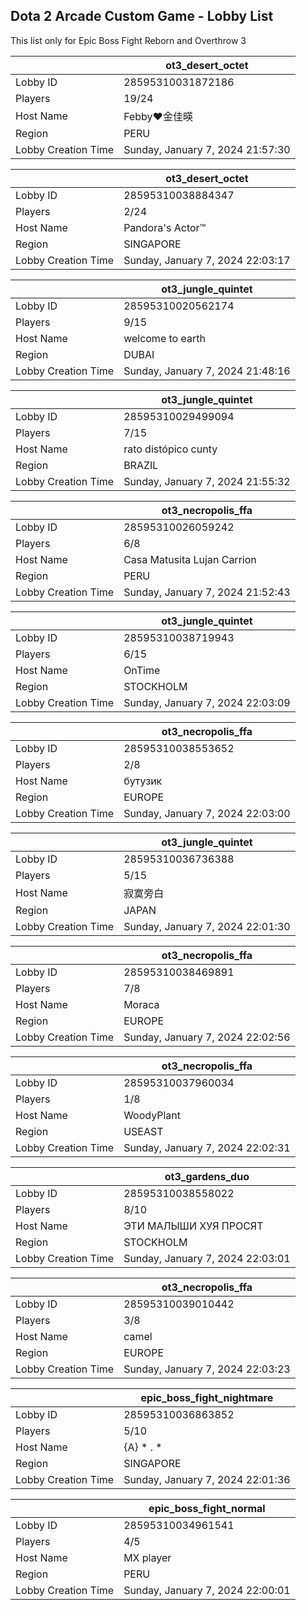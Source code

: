 ## Dota 2 Arcade Custom Game - Lobby List

This list only for Epic Boss Fight Reborn and Overthrow 3

|  | ot3_desert_octet |
| ------ | ------ |
| Lobby ID | 28595310031872186 |
| Players | 19/24 |
| Host Name | Febby♥金佳暎 |
| Region | PERU |
| Lobby Creation Time | Sunday, January 7, 2024 21:57:30 |


|  | ot3_desert_octet |
| ------ | ------ |
| Lobby ID | 28595310038884347 |
| Players | 2/24 |
| Host Name | Pandora's Actor™ |
| Region | SINGAPORE |
| Lobby Creation Time | Sunday, January 7, 2024 22:03:17 |


|  | ot3_jungle_quintet |
| ------ | ------ |
| Lobby ID | 28595310020562174 |
| Players | 9/15 |
| Host Name | welcome to earth |
| Region | DUBAI |
| Lobby Creation Time | Sunday, January 7, 2024 21:48:16 |


|  | ot3_jungle_quintet |
| ------ | ------ |
| Lobby ID | 28595310029499094 |
| Players | 7/15 |
| Host Name | rato distópico cunty |
| Region | BRAZIL |
| Lobby Creation Time | Sunday, January 7, 2024 21:55:32 |


|  | ot3_necropolis_ffa |
| ------ | ------ |
| Lobby ID | 28595310026059242 |
| Players | 6/8 |
| Host Name | Casa Matusita Lujan Carrion |
| Region | PERU |
| Lobby Creation Time | Sunday, January 7, 2024 21:52:43 |


|  | ot3_jungle_quintet |
| ------ | ------ |
| Lobby ID | 28595310038719943 |
| Players | 6/15 |
| Host Name | OnTime |
| Region | STOCKHOLM |
| Lobby Creation Time | Sunday, January 7, 2024 22:03:09 |


|  | ot3_necropolis_ffa |
| ------ | ------ |
| Lobby ID | 28595310038553652 |
| Players | 2/8 |
| Host Name | бутузик |
| Region | EUROPE |
| Lobby Creation Time | Sunday, January 7, 2024 22:03:00 |


|  | ot3_jungle_quintet |
| ------ | ------ |
| Lobby ID | 28595310036736388 |
| Players | 5/15 |
| Host Name | 寂寞旁白 |
| Region | JAPAN |
| Lobby Creation Time | Sunday, January 7, 2024 22:01:30 |


|  | ot3_necropolis_ffa |
| ------ | ------ |
| Lobby ID | 28595310038469891 |
| Players | 7/8 |
| Host Name | Moraca |
| Region | EUROPE |
| Lobby Creation Time | Sunday, January 7, 2024 22:02:56 |


|  | ot3_necropolis_ffa |
| ------ | ------ |
| Lobby ID | 28595310037960034 |
| Players | 1/8 |
| Host Name | WoodyPlant |
| Region | USEAST |
| Lobby Creation Time | Sunday, January 7, 2024 22:02:31 |


|  | ot3_gardens_duo |
| ------ | ------ |
| Lobby ID | 28595310038558022 |
| Players | 8/10 |
| Host Name | ЭТИ МАЛЫШИ ХУЯ ПРОСЯТ |
| Region | STOCKHOLM |
| Lobby Creation Time | Sunday, January 7, 2024 22:03:01 |


|  | ot3_necropolis_ffa |
| ------ | ------ |
| Lobby ID | 28595310039010442 |
| Players | 3/8 |
| Host Name | camel |
| Region | EUROPE |
| Lobby Creation Time | Sunday, January 7, 2024 22:03:23 |


|  | epic_boss_fight_nightmare |
| ------ | ------ |
| Lobby ID | 28595310036863852 |
| Players | 5/10 |
| Host Name | {A} * . * |
| Region | SINGAPORE |
| Lobby Creation Time | Sunday, January 7, 2024 22:01:36 |


|  | epic_boss_fight_normal |
| ------ | ------ |
| Lobby ID | 28595310034961541 |
| Players | 4/5 |
| Host Name | MX player |
| Region | PERU |
| Lobby Creation Time | Sunday, January 7, 2024 22:00:01 |


